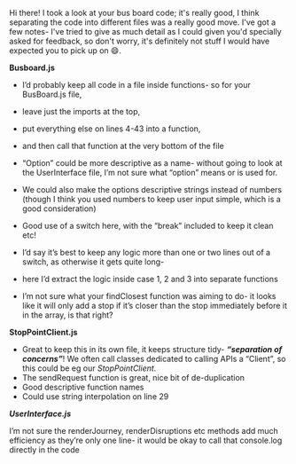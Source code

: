 Hi there! I took a look at your bus board code;
 it's really good, I think separating the code into different files was a really good move.
  I've got a few notes- I've tried to give as much detail as I could given you'd specially asked for feedback,
  so don't worry, it's definitely not stuff I would have expected you to pick up on 😄.

**Busboard.js**
 - I’d probably keep all code in a file inside functions- so for your BusBoard.js file,
 - leave just the imports at the top,
 - put everything else on lines 4-43 into a function,
 - and then call that function at the very bottom of the file

 - “Option” could be more descriptive as a name- without going to look at the UserInterface file, I’m not sure what “option” means or is used for. 
 - We could also make the options descriptive strings instead of numbers (though I think you used numbers to keep user input simple, which is a good consideration)
 - Good use of a switch here, with the “break” included to keep it clean etc!
 - I’d say it’s best to keep any logic more than one or two lines out of a switch, as otherwise it gets quite long- 
 - here I’d extract the logic inside case 1, 2 and 3 into separate functions

- I’m not sure what your findClosest function was aiming to do- it looks like it will only add a stop if it’s closer than the stop immediately before it in the array, is that right?

**StopPointClient.js**
 - Great to keep this in its own file, it keeps structure tidy- ***“separation of concerns”***! 
We often call classes dedicated to calling APIs a “Client”, so this could be eg our *StopPointClient*.
 - The sendRequest function is great, nice bit of de-duplication
 - Good descriptive function names
 - Could use string interpolation on line 29


***UserInterface.js***

I’m not sure the renderJourney, renderDisruptions etc methods add much efficiency as they’re only one line- it would be okay to call that console.log directly in the code